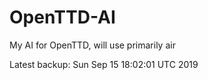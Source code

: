 # OpenTTD-AI
My AI for OpenTTD, will use primarily air

Latest backup: Sun Sep 15 18:02:01 UTC 2019

